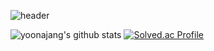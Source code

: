 ![header](https://capsule-render.vercel.app/api?type=cylinder&color=auto&height=180&Section=header&text=welcome&fontSize=80&animation=fadeIn&fontAlignY=50&desc=Yoona.J's%20GITHUB%20Profile&descSize=25&descAlign=60&descAlignY=70)

<!-- ## 🖇️TECH STACK🖇️
4
 <img src="https://img.shields.io/badge/Android-3DDC84?style=flat-square&logo=Android&logoColor=white"/>
5
 -->

![yoonajang's github stats](https://github-readme-stats.vercel.app/api?username=yoonajang&show_icons=true)
[![Solved.ac Profile](http://mazassumnida.wtf/api/v2/generate_badge?boj=o119a)](https://solved.ac/o119a/)

<!-- [![yoonajang's github stats](https://github-readme-stats.vercel.app/api/top-langs/?username=yoonajang&show_icons=true&hide_border=true&title_color=004386&icon_color=004386&layout=compact)](https://github.com/yoonajang)
 -->
